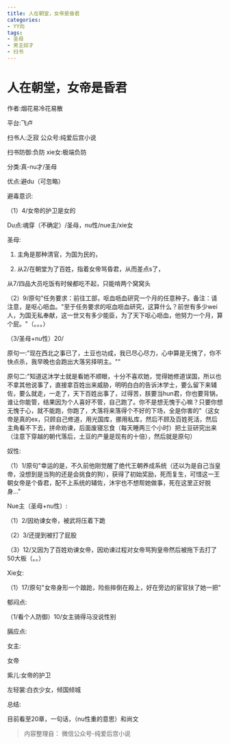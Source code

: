 ```yaml
---
title: 人在朝堂，女帝是昏君
categories:
- YY向
tags:
- 圣母
- 男主奴才
- 扫书
---
```

# 人在朝堂，女帝是昏君
作者:烟花易冷花易散

平台:飞卢

扫书人:乏寂 公众号:纯爱后宫小说

扫书防御:负防 xie女:极端负防

分类:真-nu才/圣母

优点:避du（可忽略）

避毒意识:

（1）4/女帝的护卫是女的

Du点:魂穿（不确定）/圣母，nu性/nue主/xie女

圣母:

1.  主角是那种清官，为国为民的，

2.  从2/在朝堂为了百姓，指着女帝骂昏君，从而差点s了，

从7/四品大员吃饭有时候都吃不起，只能啃两个窝窝头

（2）9/原句"任务要求：前往工部，呕血呖血研究一个月的任意种子。备注：请注意，是呕心呖血。"至于任务要求的呕血呖血研究，这算什么？前世有多少wei人，为国无私奉献，这一世又有多少能臣，为了天下呕心呖血，他努力一个月，算个屁。"（。。。）

（3/圣母+nu性）20/

原句一:"现在西北之事已了，土豆也功成，我已尽心尽力，心中算是无愧了，你不快点杀，我早晚也会跑出大落另择明主。""

原句二:"知道这沐学士就是看她不顺眼，十分不喜欢她，觉得她修道误国，所以也不拿其他说事了，直接拿百姓出来威胁，明明白白的告诉沐学士，要么留下来辅佐，要么就走，一走了，天下百姓出事了，过得苦，朕要当hun君，你也要背锅，谁让你能管，结果因为个人喜好不管，自己跑了。你不是想无愧于心嘛？只要你想无愧于心，就不能跑，你跑了，大落将来落得个不好的下场，全是你害的"（这女帝是真的ex，只顾自己修道，用光国库，挪用私库，然后不顾及百姓死活，然后主角看不下去，拼命劝谏，后面废寝忘食（每天睡两三个小时）把土豆研究出来（注意下穿越的朝代落后，土豆的产量是现有的十倍），然后就是原句）

奴性:

（1）1/原句"幸运的是，不久前他刚觉醒了绝代王朝养成系统（还以为是自己当皇帝，没想到是当狗的还是会挑食的狗），获得了初始奖励，死而复生，可惜这一王朝女帝是个昏君，配不上系统的辅佐，沐宇也不想帮她做事，死在这里正好脱身..."

Nue主（圣母+nu性）:

（1）2/因劝谏女帝，被武将压着下跪

（2）3/还提到被打了屁股

（3）12/又因为了百姓劝谏女帝，因劝谏过程对女帝骂狗皇帝然后被拖下去打了50大板（。。）

Xie女:

（1）17/原句"女帝身形一个踉跄，险些摔倒在殿上，好在旁边的宦官扶了她一把"

郁闷点:

（1/看个人防御）10/女主骑得马没说性别

膈应点:

女主:

女帝

紫儿:女帝的护卫

左轻裳:白衣少女，倾国倾城

总结:

目前看至20章，一句话，（nu性重的意思）和尚文


> 内容整理自： 微信公众号-纯爱后宫小说